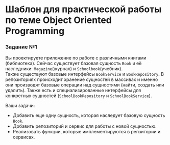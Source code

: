 # Шаблон для практической работы по теме Object Oriented Programming

### Задание №1
Вы проектируете приложение по работе с различными книгами (библиотека). Сейчас существует базовая сущность `Book` и её 
наследники: `Magazine`(журнал) и `Schoolbook`(учебник).  
Также существуют базовые интерфейсы `BookService` и `BookRepository`. В репозиториях происходит хранение сущностей в массивах
и именно они производят базовые операции над сущностями (найти, создать или удалить). Также есть и специализированные 
интерфейсы для конкретных сущностей (`SchoolBookRepository` и `SchoolBookService`).

Ваши задачи:
+ Добавить еще одну сущность, которая наследует базовую сущность `Book`.
+ Добавить репозиторий и сервис для работы с новой сущностью.
+ Реализовать функции, которые имплементируются в репзитории и сервисах.
